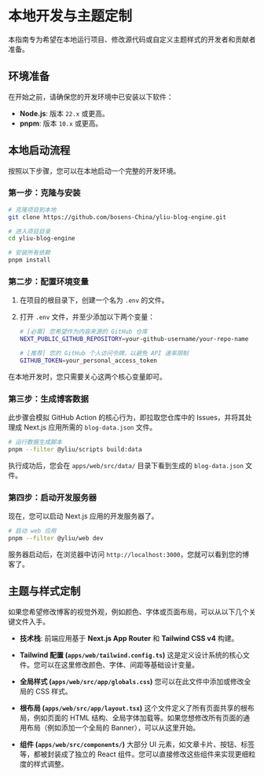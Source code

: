# 本地开发与主题定制

本指南专为希望在本地运行项目、修改源代码或自定义主题样式的开发者和贡献者准备。

## 环境准备

在开始之前，请确保您的开发环境中已安装以下软件：

- **Node.js**: 版本 `22.x` 或更高。
- **pnpm**: 版本 `10.x` 或更高。

## 本地启动流程

按照以下步骤，您可以在本地启动一个完整的开发环境。

### 第一步：克隆与安装

```bash
# 克隆项目到本地
git clone https://github.com/bosens-China/yliu-blog-engine.git

# 进入项目目录
cd yliu-blog-engine

# 安装所有依赖
pnpm install
```

### 第二步：配置环境变量

1.  在项目的根目录下，创建一个名为 `.env` 的文件。
2.  打开 `.env` 文件，并至少添加以下两个变量：

    ```bash
    # [必需] 您希望作为内容来源的 GitHub 仓库
    NEXT_PUBLIC_GITHUB_REPOSITORY=your-github-username/your-repo-name

    # [推荐] 您的 GitHub 个人访问令牌，以避免 API 速率限制
    GITHUB_TOKEN=your_personal_access_token
    ```

在本地开发时，您只需要关心这两个核心变量即可。

### 第三步：生成博客数据

此步骤会模拟 GitHub Action 的核心行为，即拉取您仓库中的 Issues，并将其处理成 Next.js 应用所需的 `blog-data.json` 文件。

```bash
# 运行数据生成脚本
pnpm --filter @yliu/scripts build:data
```

执行成功后，您会在 `apps/web/src/data/` 目录下看到生成的 `blog-data.json` 文件。

### 第四步：启动开发服务器

现在，您可以启动 Next.js 应用的开发服务器了。

```bash
# 启动 web 应用
pnpm --filter @yliu/web dev
```

服务器启动后，在浏览器中访问 `http://localhost:3000`，您就可以看到您的博客了。

## 主题与样式定制

如果您希望修改博客的视觉外观，例如颜色、字体或页面布局，可以从以下几个关键文件入手。

- **技术栈**: 前端应用基于 **Next.js App Router** 和 **Tailwind CSS v4** 构建。

- **Tailwind 配置 (`apps/web/tailwind.config.ts`)**
  这是定义设计系统的核心文件。您可以在这里修改颜色、字体、间距等基础设计变量。

- **全局样式 (`apps/web/src/app/globals.css`)**
  您可以在此文件中添加或修改全局的 CSS 样式。

- **根布局 (`apps/web/src/app/layout.tsx`)**
  这个文件定义了所有页面共享的根布局，例如页面的 HTML 结构、全局字体加载等。如果您想修改所有页面的通用布局（例如添加一个全局的 Banner），可以从这里开始。

- **组件 (`apps/web/src/components/`)**
  大部分 UI 元素，如文章卡片、按钮、标签等，都被封装成了独立的 React 组件。您可以直接修改这些组件来实现更细粒度的样式调整。

